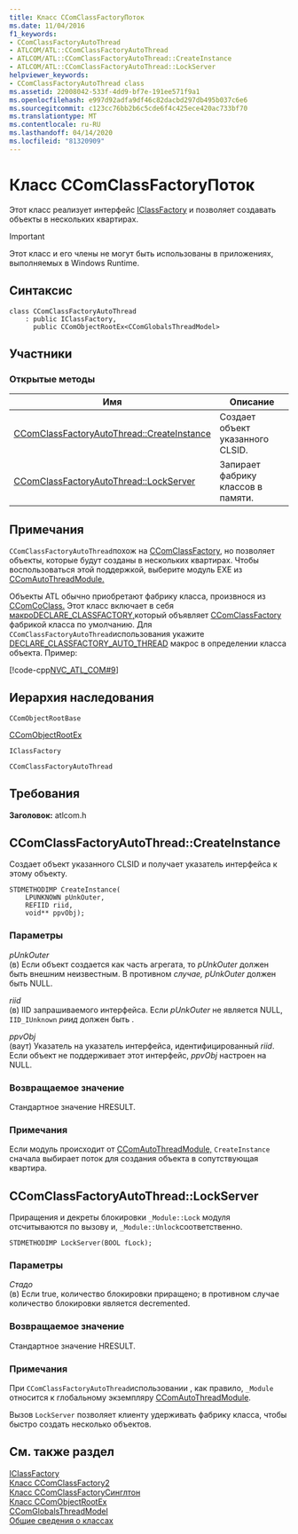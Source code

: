 ```yaml
---
title: Класс CComClassFactoryПоток
ms.date: 11/04/2016
f1_keywords:
- CComClassFactoryAutoThread
- ATLCOM/ATL::CComClassFactoryAutoThread
- ATLCOM/ATL::CComClassFactoryAutoThread::CreateInstance
- ATLCOM/ATL::CComClassFactoryAutoThread::LockServer
helpviewer_keywords:
- CComClassFactoryAutoThread class
ms.assetid: 22008042-533f-4dd9-bf7e-191ee571f9a1
ms.openlocfilehash: e997d92adfa9df46c82dacbd297db495b037c6e6
ms.sourcegitcommit: c123cc76bb2b6c5cde6f4c425ece420ac733bf70
ms.translationtype: MT
ms.contentlocale: ru-RU
ms.lasthandoff: 04/14/2020
ms.locfileid: "81320909"
---
```

# <a name="ccomclassfactoryautothread-class"></a>Класс CComClassFactoryПоток

Этот класс реализует интерфейс [IClassFactory](/windows/win32/api/unknwnbase/nn-unknwnbase-iclassfactory) и позволяет создавать объекты в нескольких квартирах.

> [!IMPORTANT]
> Этот класс и его члены не могут быть использованы в приложениях, выполняемых в Windows Runtime.

## <a name="syntax"></a>Синтаксис

```
class CComClassFactoryAutoThread
    : public IClassFactory,
      public CComObjectRootEx<CComGlobalsThreadModel>
```

## <a name="members"></a>Участники

### <a name="public-methods"></a>Открытые методы

|Имя|Описание|
|----------|-----------------|
|[CComClassFactoryAutoThread::CreateInstance](#createinstance)|Создает объект указанного CLSID.|
|[CComClassFactoryAutoThread::LockServer](#lockserver)|Запирает фабрику классов в памяти.|

## <a name="remarks"></a>Примечания

`CComClassFactoryAutoThread`похож на [CComClassFactory](../../atl/reference/ccomclassfactory-class.md), но позволяет объекты, которые будут созданы в нескольких квартирах. Чтобы воспользоваться этой поддержкой, выберите модуль EXE из [CComAutoThreadModule.](../../atl/reference/ccomautothreadmodule-class.md)

Объекты ATL обычно приобретают фабрику класса, произвнося из [CComCoClass.](../../atl/reference/ccomcoclass-class.md) Этот класс включает в себя [макроDECLARE_CLASSFACTORY,](aggregation-and-class-factory-macros.md#declare_classfactory)который объявляет [CComClassFactory](../../atl/reference/ccomclassfactory-class.md) фабрикой класса по умолчанию. Для `CComClassFactoryAutoThread`использования укажите [DECLARE_CLASSFACTORY_AUTO_THREAD](aggregation-and-class-factory-macros.md#declare_classfactory_auto_thread) макрос в определении класса объекта. Пример:

[!code-cpp[NVC_ATL_COM#9](../../atl/codesnippet/cpp/ccomclassfactoryautothread-class_1.h)]

## <a name="inheritance-hierarchy"></a>Иерархия наследования

`CComObjectRootBase`

[CComObjectRootEx](../../atl/reference/ccomobjectrootex-class.md)

`IClassFactory`

`CComClassFactoryAutoThread`

## <a name="requirements"></a>Требования

**Заголовок:** atlcom.h

## <a name="ccomclassfactoryautothreadcreateinstance"></a><a name="createinstance"></a>CComClassFactoryAutoThread::CreateInstance

Создает объект указанного CLSID и получает указатель интерфейса к этому объекту.

```
STDMETHODIMP CreateInstance(
    LPUNKNOWN pUnkOuter,
    REFIID riid,
    void** ppvObj);
```

### <a name="parameters"></a>Параметры

*pUnkOuter*<br/>
(в) Если объект создается как часть агрегата, то *pUnkOuter* должен быть внешним неизвестным. В противном *случае, pUnkOuter* должен быть NULL.

*riid*<br/>
(в) IID запрашиваемого интерфейса. Если *pUnkOuter* не является NULL, `IID_IUnknown` *риид* должен быть .

*ppvObj*<br/>
(ваут) Указатель на указатель интерфейса, идентифицированный *riid*. Если объект не поддерживает этот интерфейс, *ppvObj* настроен на NULL.

### <a name="return-value"></a>Возвращаемое значение

Стандартное значение HRESULT.

### <a name="remarks"></a>Примечания

Если модуль происходит от [CComAutoThreadModule,](../../atl/reference/ccomautothreadmodule-class.md) `CreateInstance` сначала выбирает поток для создания объекта в сопутствующая квартира.

## <a name="ccomclassfactoryautothreadlockserver"></a><a name="lockserver"></a>CComClassFactoryAutoThread::LockServer

Приращения и декреты блокировки `_Module::Lock` модуля отсчитываются по вызову и, `_Module::Unlock`соответственно.

```
STDMETHODIMP LockServer(BOOL fLock);
```

### <a name="parameters"></a>Параметры

*Стадо*<br/>
(в) Если true, количество блокировки приращено; в противном случае количество блокировки является decremented.

### <a name="return-value"></a>Возвращаемое значение

Стандартное значение HRESULT.

### <a name="remarks"></a>Примечания

При `CComClassFactoryAutoThread`использовании , как правило, `_Module` относится к глобальному экземпляру [CComAutoThreadModule](../../atl/reference/ccomautothreadmodule-class.md).

Вызов `LockServer` позволяет клиенту удерживать фабрику класса, чтобы быстро создать несколько объектов.

## <a name="see-also"></a>См. также раздел

[IClassFactory](/windows/win32/api/unknwnbase/nn-unknwnbase-iclassfactory)<br/>
[Класс CComClassFactory2](../../atl/reference/ccomclassfactory2-class.md)<br/>
[Класс CComClassFactoryСинглтон](../../atl/reference/ccomclassfactorysingleton-class.md)<br/>
[Класс CComObjectRootEx](../../atl/reference/ccomobjectrootex-class.md)<br/>
[CComGlobalsThreadModel](atl-typedefs.md#ccomglobalsthreadmodel)<br/>
[Общие сведения о классах](../../atl/atl-class-overview.md)
